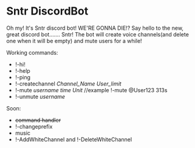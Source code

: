 # Sntr DiscordBot
Oh my! It's Sntr discord bot! WE'RE GONNA DIE!?
Say hello to the new, great discord bot....... Sntr!
The bot will create voice channels(and delete one when it will be empty) and mute users for a while!

Working commands:
- !-hi!
- !-help
- !-ping
- !-createchannel *Channel_Name* *User_limit*
- !-mute *username* *time* *Unit* //example !-mute @User123 313s
- !-unmute *username* 

Soon:
- ~~command handler~~
- !-changeprefix
- music
- !-AddWhiteChannel and !-DeleteWhiteChannel